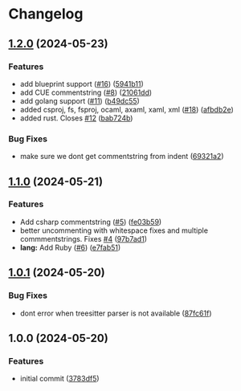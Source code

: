 # Changelog

## [1.2.0](https://github.com/folke/ts-comments.nvim/compare/v1.1.0...v1.2.0) (2024-05-23)


### Features

* add blueprint support ([#16](https://github.com/folke/ts-comments.nvim/issues/16)) ([5941b11](https://github.com/folke/ts-comments.nvim/commit/5941b11a6ce9f207c80798ba85f81ef03cbda84b))
* add CUE commentstring ([#8](https://github.com/folke/ts-comments.nvim/issues/8)) ([21061dd](https://github.com/folke/ts-comments.nvim/commit/21061dd0fc17e20ec640f856e7e84d607aef8a89))
* add golang support ([#11](https://github.com/folke/ts-comments.nvim/issues/11)) ([b49dc55](https://github.com/folke/ts-comments.nvim/commit/b49dc55f60b328e3a4ee3a1c4ed9f7cbe7c949a4))
* added csproj, fs, fsproj, ocaml, axaml, xaml, xml ([#18](https://github.com/folke/ts-comments.nvim/issues/18)) ([afbdb2e](https://github.com/folke/ts-comments.nvim/commit/afbdb2ef457f3f29f7f04c33569b984cf77534ff))
* added rust. Closes [#12](https://github.com/folke/ts-comments.nvim/issues/12) ([bab724b](https://github.com/folke/ts-comments.nvim/commit/bab724b27f9b54bd1791f2b6eb395f96cf5947d8))


### Bug Fixes

* make sure we dont get commentstring from indent ([69321a2](https://github.com/folke/ts-comments.nvim/commit/69321a25797011359dabeade125450f6535af0a1))

## [1.1.0](https://github.com/folke/ts-comments.nvim/compare/v1.0.1...v1.1.0) (2024-05-21)


### Features

* Add csharp commentstring ([#5](https://github.com/folke/ts-comments.nvim/issues/5)) ([fe03b59](https://github.com/folke/ts-comments.nvim/commit/fe03b59c438e5cb4197357467a5d42adfe7fccb3))
* better uncommenting with whitespace fixes and multiple commmentstrings. Fixes [#4](https://github.com/folke/ts-comments.nvim/issues/4) ([97b7ad1](https://github.com/folke/ts-comments.nvim/commit/97b7ad17f737fe7f07ac6a3c918c279dc03347e6))
* **lang:** Add Ruby ([#6](https://github.com/folke/ts-comments.nvim/issues/6)) ([e7fab51](https://github.com/folke/ts-comments.nvim/commit/e7fab51a0b9251512919a71a6cf7423240baf1b8))

## [1.0.1](https://github.com/folke/ts-comments.nvim/compare/v1.0.0...v1.0.1) (2024-05-20)


### Bug Fixes

* dont error when treesitter parser is not available ([87fc61f](https://github.com/folke/ts-comments.nvim/commit/87fc61f065db61e3e229b08765e2ea030c0eaf61))

## 1.0.0 (2024-05-20)


### Features

* initial commit ([3783df5](https://github.com/folke/ts-comments.nvim/commit/3783df57058836a10d658f4c07eadf0237ed3846))
